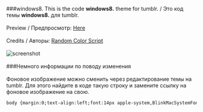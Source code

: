 ###windows8.
This is the code **windows8.** theme for tumblr. / Это код темы **windows8.** для tumblr.
<br><br>
Рreview / Предпросмотр: [Here](http://timinglthemewindows8.tumblr.com/)
<br><br>
Credits / Авторы: [Random Color Script](http://timinglthemewindows8.tumblr.com/)
<br><br>
![screenshot](https://raw.githubusercontent.com/timingl/timinglthemewindows8/master/prev.jpg)
<br><br>
###Немного информации по поводу изменения
<br><br>
Фоновое изображение можно сменить через редактирование темы на tumblr. Для этого найдите в коде такую строку и замените ссылку на фоновое изображение на свою.
```html
body {margin:0;text-align:left;font:14px apple-system,BlinkMacSystemFont,Roboto,Open Sans,Helvetica Neue,sans-serif;color:#fff;font-weight:100;background:url(http://static.tumblr.com/qvf0co1/QAzom0exi/0_110485_2d262cf9_orig_1_.jpg) top center fixed;}
```
